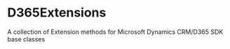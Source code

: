 # D365Extensions
A collection of Extension methods for Microsoft Dynamics CRM/D365 SDK base classes
